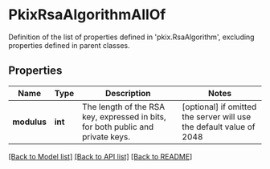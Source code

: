 # PkixRsaAlgorithmAllOf

Definition of the list of properties defined in 'pkix.RsaAlgorithm', excluding properties defined in parent classes.
## Properties
Name | Type | Description | Notes
------------ | ------------- | ------------- | -------------
**modulus** | **int** | The length of the RSA key, expressed in bits, for both public and private keys. | [optional]  if omitted the server will use the default value of 2048

[[Back to Model list]](../README.md#documentation-for-models) [[Back to API list]](../README.md#documentation-for-api-endpoints) [[Back to README]](../README.md)


